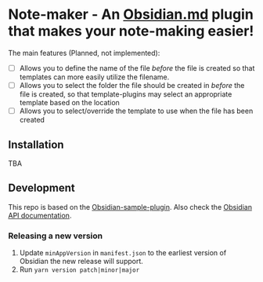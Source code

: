 # Note-maker - An [Obsidian.md](https://obsidian.md/) plugin that makes your note-making easier!

The main features (Planned, not implemented):
- [ ] Allows you to define the name of the file *before* the file is created so that templates can more easily utilize the filename.
- [ ] Allows you to select the folder the file should be created in *before* the file is created, so that template-plugins may select an appropriate template based on the location
- [ ] Allows you to select/override the template to use when the file has been created

## Installation
TBA

## Development

This repo is based on the [Obsidian-sample-plugin](https://github.com/obsidianmd/obsidian-sample-plugin).
Also check the [Obsidian API documentation](https://github.com/obsidianmd/obsidian-api).

### Releasing a new version
1. Update `minAppVersion` in `manifest.json` to the earliest version of Obsidian the new release will support.
2. Run `yarn version patch|minor|major`
